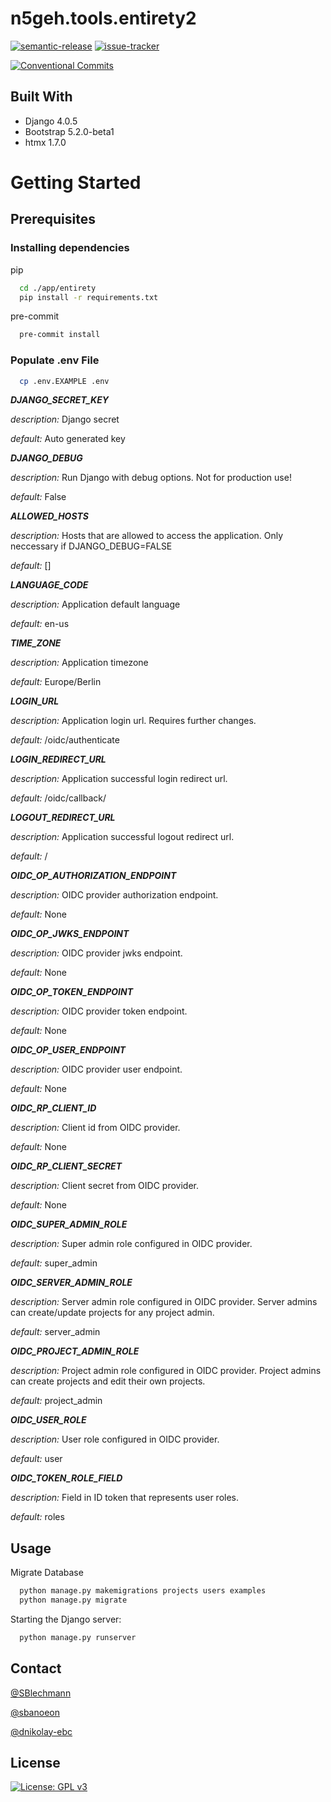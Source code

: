 # n5geh.tools.entirety2

[![semantic-release](https://github.com/N5GEH/n5geh.tools.entirety2/actions/workflows/semantic-release.yml/badge.svg)](https://github.com/N5GEH/n5geh.tools.entirety2/actions/workflows/semantic-release.yml)
[![issue-tracker](https://github.com/N5GEH/n5geh.tools.entirety2/actions/workflows/issue-tracker.yml/badge.svg)](https://github.com/N5GEH/n5geh.tools.entirety2/actions/workflows/issue-tracker.yml)

[![Conventional Commits](https://img.shields.io/badge/Conventional%20Commits-1.0.0-yellow.svg)](https://conventionalcommits.org)

## Built With

 - Django 4.0.5
 - Bootstrap 5.2.0-beta1
 - htmx 1.7.0

# Getting Started

## Prerequisites

### Installing dependencies
pip

```bash
  cd ./app/entirety
  pip install -r requirements.txt
```

pre-commit
```bash
  pre-commit install
```

### Populate .env File

```bash
  cp .env.EXAMPLE .env
```

***DJANGO_SECRET_KEY***

*description:* Django secret

*default:* Auto generated key

***DJANGO_DEBUG***

*description:* Run Django with debug options. Not for production use!

*default:* False

***ALLOWED_HOSTS***

*description:* Hosts that are allowed to access the application.
Only neccessary if DJANGO_DEBUG=FALSE

*default:* []

***LANGUAGE_CODE***

*description:* Application default language

*default:* en-us

***TIME_ZONE***

*description:* Application timezone

*default:* Europe/Berlin

***LOGIN_URL***

*description:* Application login url. Requires further changes.

*default:* /oidc/authenticate

***LOGIN_REDIRECT_URL***

*description:* Application successful login redirect url.

*default:* /oidc/callback/

***LOGOUT_REDIRECT_URL***

*description:* Application successful logout redirect url.

*default:* /

***OIDC_OP_AUTHORIZATION_ENDPOINT***

*description:* OIDC provider authorization endpoint.

*default:* None

***OIDC_OP_JWKS_ENDPOINT***

*description:* OIDC provider jwks endpoint.

*default:* None

***OIDC_OP_TOKEN_ENDPOINT***

*description:* OIDC provider token endpoint.

*default:* None

***OIDC_OP_USER_ENDPOINT***

*description:* OIDC provider user endpoint.

*default:* None

***OIDC_RP_CLIENT_ID***

*description:* Client id from OIDC provider.

*default:* None

***OIDC_RP_CLIENT_SECRET***

*description:* Client secret from OIDC provider.

*default:* None

***OIDC_SUPER_ADMIN_ROLE***

*description:* Super admin role configured in OIDC provider.

*default:* super_admin

***OIDC_SERVER_ADMIN_ROLE***

*description:* Server admin role configured in OIDC provider.
Server admins can create/update projects for any project admin.

*default:* server_admin

***OIDC_PROJECT_ADMIN_ROLE***

*description:* Project admin role configured in OIDC provider.
Project admins can create projects and edit their own projects.

*default:* project_admin

***OIDC_USER_ROLE***

*description:* User role configured in OIDC provider.

*default:* user

***OIDC_TOKEN_ROLE_FIELD***

*description:* Field in ID token that represents user roles.

*default:* roles

## Usage

Migrate Database

```bash
  python manage.py makemigrations projects users examples
  python manage.py migrate
```

Starting the Django server:

```bash
  python manage.py runserver
```

## Contact

[@SBlechmann](https://github.com/SBlechmann)

[@sbanoeon](https://github.com/sbanoeon)

[@dnikolay-ebc](https://github.com/dnikolay-ebc)

## License

[![License: GPL v3](https://img.shields.io/badge/License-GPLv3-blue.svg)](LICENSE)
